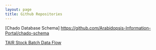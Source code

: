 ```yaml
---
layout: page
title: Github Repositories
---
```


[Chado Database Schema]
https://github.com/Arabidopsis-Information-Portal/chado-schema

[TAIR Stock Batch Data Flow](https://github.com/Arabidopsis-Information-Portal/tair-chado-batchflow)

